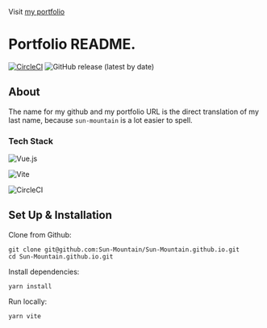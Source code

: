 Visit [my portfolio](https://sun-mountain.io)

# Portfolio README.

[![CircleCI](https://dl.circleci.com/status-badge/img/gh/Sun-Mountain/Sun-Mountain.github.io/tree/main.svg?style=svg)](https://dl.circleci.com/status-badge/redirect/gh/Sun-Mountain/Sun-Mountain.github.io/tree/main) ![GitHub release (latest by date)](https://img.shields.io/github/v/release/sun-mountain/Sun-Mountain.github.io)

## About
The name for my github and my portfolio URL is the direct translation of my last name, because `sun-mountain` is a lot easier to spell.

### Tech Stack
![Vue.js](https://img.shields.io/badge/vuejs-%2335495e.svg?style=for-the-badge&logo=vuedotjs&logoColor=%234FC08D)

![Vite](https://img.shields.io/badge/vite-%23646CFF.svg?style=for-the-badge&logo=vite&logoColor=white)

![CircleCI](https://img.shields.io/badge/circle%20ci-%23161616.svg?style=for-the-badge&logo=circleci&logoColor=white)


## Set Up & Installation

Clone from Github:
```
git clone git@github.com:Sun-Mountain/Sun-Mountain.github.io.git
cd Sun-Mountain.github.io.git
```

Install dependencies:
```
yarn install
```

Run locally:
```
yarn vite
```